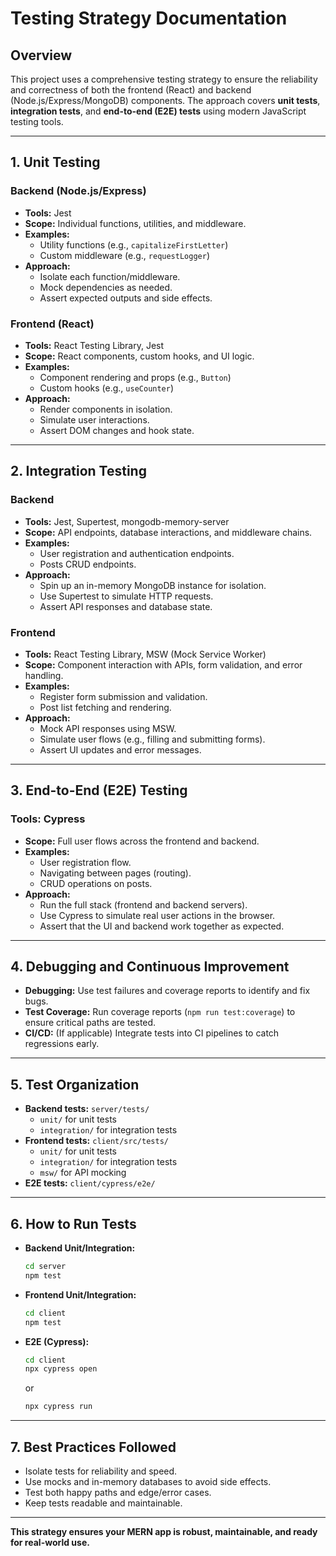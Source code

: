 # Testing Strategy Documentation

## Overview

This project uses a comprehensive testing strategy to ensure the reliability and correctness of both the frontend (React) and backend (Node.js/Express/MongoDB) components. The approach covers **unit tests**, **integration tests**, and **end-to-end (E2E) tests** using modern JavaScript testing tools.

---

## 1. Unit Testing

### Backend (Node.js/Express)

- **Tools:** Jest
- **Scope:** Individual functions, utilities, and middleware.
- **Examples:**
  - Utility functions (e.g., `capitalizeFirstLetter`)
  - Custom middleware (e.g., `requestLogger`)
- **Approach:**
  - Isolate each function/middleware.
  - Mock dependencies as needed.
  - Assert expected outputs and side effects.

### Frontend (React)

- **Tools:** React Testing Library, Jest
- **Scope:** React components, custom hooks, and UI logic.
- **Examples:**
  - Component rendering and props (e.g., `Button`)
  - Custom hooks (e.g., `useCounter`)
- **Approach:**
  - Render components in isolation.
  - Simulate user interactions.
  - Assert DOM changes and hook state.

---

## 2. Integration Testing

### Backend

- **Tools:** Jest, Supertest, mongodb-memory-server
- **Scope:** API endpoints, database interactions, and middleware chains.
- **Examples:**
  - User registration and authentication endpoints.
  - Posts CRUD endpoints.
- **Approach:**
  - Spin up an in-memory MongoDB instance for isolation.
  - Use Supertest to simulate HTTP requests.
  - Assert API responses and database state.

### Frontend

- **Tools:** React Testing Library, MSW (Mock Service Worker)
- **Scope:** Component interaction with APIs, form validation, and error handling.
- **Examples:**
  - Register form submission and validation.
  - Post list fetching and rendering.
- **Approach:**
  - Mock API responses using MSW.
  - Simulate user flows (e.g., filling and submitting forms).
  - Assert UI updates and error messages.

---

## 3. End-to-End (E2E) Testing

### Tools: Cypress

- **Scope:** Full user flows across the frontend and backend.
- **Examples:**
  - User registration flow.
  - Navigating between pages (routing).
  - CRUD operations on posts.
- **Approach:**
  - Run the full stack (frontend and backend servers).
  - Use Cypress to simulate real user actions in the browser.
  - Assert that the UI and backend work together as expected.

---

## 4. Debugging and Continuous Improvement

- **Debugging:** Use test failures and coverage reports to identify and fix bugs.
- **Test Coverage:** Run coverage reports (`npm run test:coverage`) to ensure critical paths are tested.
- **CI/CD:** (If applicable) Integrate tests into CI pipelines to catch regressions early.

---

## 5. Test Organization

- **Backend tests:** `server/tests/`
  - `unit/` for unit tests
  - `integration/` for integration tests
- **Frontend tests:** `client/src/tests/`
  - `unit/` for unit tests
  - `integration/` for integration tests
  - `msw/` for API mocking
- **E2E tests:** `client/cypress/e2e/`

---

## 6. How to Run Tests

- **Backend Unit/Integration:**
  ```sh
  cd server
  npm test
  ```
- **Frontend Unit/Integration:**
  ```sh
  cd client
  npm test
  ```
- **E2E (Cypress):**
  ```sh
  cd client
  npx cypress open
  ```
  or
  ```sh
  npx cypress run
  ```

---

## 7. Best Practices Followed

- Isolate tests for reliability and speed.
- Use mocks and in-memory databases to avoid side effects.
- Test both happy paths and edge/error cases.
- Keep tests readable and maintainable.

---

**This strategy ensures your MERN app is robust, maintainable, and ready for real-world use.**
